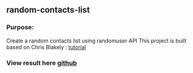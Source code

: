 ## random-contacts-list

### Purpose:
Create a random contacts list using randomuser API
This project is built based on Chris Blakely : [tutorial](https://www.freecodecamp.org/news/getting-started-with-react-a-modern-project-based-guide-for-beginners-including-hooks-2/#creatingareactapp)

### View result here [github](https://nada-tb.github.io/random-contacts-list/)
